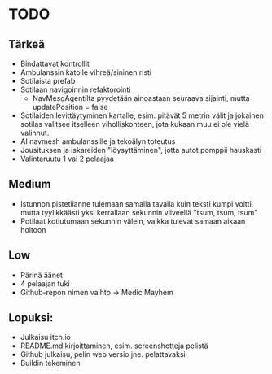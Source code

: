 # TODO

## Tärkeä
- Bindattavat kontrollit
- Ambulanssin katolle vihreä/sininen risti
- Sotilaista prefab
- Sotilaan navigoinnin refaktorointi
    - NavMesgAgentilta pyydetään ainoastaan seuraava sijainti, mutta updatePosition = false
- Sotilaiden levittäytyminen kartalle, esim. pitävät 5 metrin välit ja jokainen sotilas valitsee itselleen viholliskohteen, jota kukaan muu ei ole vielä valinnut. 
- AI navmesh ambulanssille ja tekoälyn toteutus
- Jousituksen ja iskareiden "löysyttäminen", jotta autot pomppii hauskasti
- Valintaruutu 1 vai 2 pelaajaa


## Medium
- Istunnon pistetilanne tulemaan samalla tavalla kuin teksti kumpi voitti, mutta tyylikkäästi yksi kerrallaan sekunnin viiveellä "tsum, tsum, tsum"
- Potilaat kotiutumaan sekunnin välein, vaikka tulevat samaan aikaan hoitoon


## Low
- Pärinä äänet
- 4 pelaajan tuki
- Github-repon nimen vaihto -> Medic Mayhem


## Lopuksi: 
- Julkaisu itch.io 
- README.md kirjoittaminen, esim. screenshotteja pelistä
- Github julkaisu, pelin web versio jne. pelattavaksi
- Buildin tekeminen
